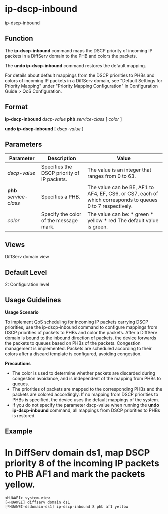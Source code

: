 ip-dscp-inbound
===============

ip-dscp-inbound

Function
--------



The **ip-dscp-inbound** command maps the DSCP priority of incoming IP packets in a DiffServ domain to the PHB and colors the packets.

The **undo ip-dscp-inbound** command restores the default mapping.



For details about default mappings from the DSCP priorities to PHBs and colors of incoming IP packets in a DiffServ domain, see "Default Settings for Priority Mapping" under "Priority Mapping Configuration" in Configuration Guide > QoS Configuration.


Format
------

**ip-dscp-inbound** *dscp-value* **phb** *service-class* [ *color* ]

**undo ip-dscp-inbound** [ *dscp-value* ]


Parameters
----------

| Parameter | Description | Value |
| --- | --- | --- |
| *dscp-value* | Specifies the DSCP priority of IP packets. | The value is an integer that ranges from 0 to 63. |
| **phb** *service-class* | Specifies a PHB. | The value can be BE, AF1 to AF4, EF, CS6, or CS7, each of which corresponds to queues 0 to 7 respectively. |
| *color* | Specify the color of the message mark. | The value can be:   * green * yellow * red   The default value is green. |



Views
-----

DiffServ domain view


Default Level
-------------

2: Configuration level


Usage Guidelines
----------------

**Usage Scenario**



To implement QoS scheduling for incoming IP packets carrying DSCP priorities, use the ip-dscp-inbound command to configure mappings from DSCP priorities of packets to PHBs and color the packets. After a DiffServ domain is bound to the inbound direction of packets, the device forwards the packets to queues based on PHBs of the packets. Congestion management is implemented. Packets are scheduled according to their colors after a discard template is configured, avoiding congestion.



**Precautions**

* The color is used to determine whether packets are discarded during congestion avoidance, and is independent of the mapping from PHBs to queues.
* The priorities of packets are mapped to the corresponding PHBs and the packets are colored accordingly. If no mapping from DSCP priorities to PHBs is specified, the device uses the default mappings of the system.
* If you do not specify the parameter dscp-value when running the **undo ip-dscp-inbound** command, all mappings from DSCP priorities to PHBs is restored.


Example
-------

# In DiffServ domain ds1, map DSCP priority 8 of the incoming IP packets to PHB AF1 and mark the packets yellow.
```
<HUAWEI> system-view
[~HUAWEI] diffserv domain ds1
[*HUAWEI-dsdomain-ds1] ip-dscp-inbound 8 phb af1 yellow

```